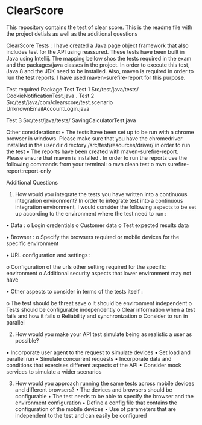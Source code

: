 # ClearScore
This repository contains the test of clear score.  This is the readme file with the project detials as well as the additional questions 

ClearScore Tests :
I have created a Java page object framework that also includes test for the API using reassured.  These tests have been built in Java using Intellij. The  mapping bellow shos the  tests required in the exam and the packages/java  classes in the project.
In order to execute this test, Java 8 and the JDK need to be installed. Also, maven is required in order to run the test reports. I have used maven-surefire-report for this purpose.


Test                required	Package	Test
Test 1	            Src/test/java/tests/	CookieNotificationTest.java
.
Test 2	            Src/test/java/com/clearscore/test.scenario	UnknownEmailAccountLogin.java

Test 3	              Src/test/java/tests/	SavingCalculatorTest.java


Other considerations:
•	The tests have been set up to be run  with a chrome browser in  windows. Please make sure that you have the chromedriver installed in the user.dir directory /src/test/resources/driver/ in order to run the test
•	The reports have been created  with maven-surefire-report. Please ensure that maven is installed . In order to run the reports use the following commands from your terminal:
o	mvn clean test
o	mvn surefire-report:report-only

Additional Questions  
1.	How would you integrate the tests you have written into a continuous integration environment?
In order to integrate test into a continuous integration environment, I would consider the following aspects to be set up according to the environment where the test need to run : 

•	Data : 
o	Login credentials
o	Customer data
o	Test expected results data


•	Browser : 
o	Specify  the browsers required or mobile devices for the specific environment

•	URL  configuration and settings : 

o	Configuration of the urls other setting required for the specific environment
o	Additional security aspects that lower environment may not have 

•	Other aspects to consider in terms of the tests itself : 

o	The test should be threat save
o	It should be environment independent
o	Tests should be  configurable independently
o	Clear information when a test  fails and how it fails
o	Reliability  and synchronization
o	Consider to run in parallel 	

2.	How would you make your API test simulate being as realistic a user as possible?

•	Incorporate user agent to the request to simulate devices 
•	Set load and parallel run 
•	Simulate concurrent requests
•	Incorporate data and conditions that exercises different aspects of the API 
•	Consider mock services to simulate a  wider scenarios 

3.	How would you approach running the same tests across mobile devices and different browsers?
•	The devices and browsers should be configurable 
•	The test needs to be able to specify the browser and the environment configuration
•	Define a config file that contains the configuration of the mobile devices 
•	Use of parameters that are independent to the test and can easily be configured 

